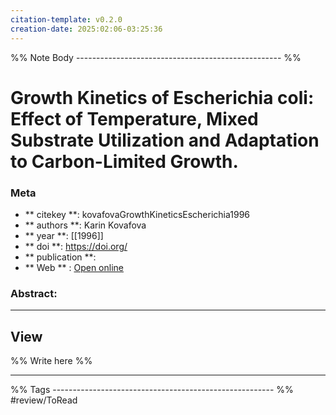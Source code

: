 ```yaml
---
citation-template: v0.2.0
creation-date: 2025:02:06-03:25:36
---
```


%% Note Body --------------------------------------------------- %%
# Growth Kinetics of Escherichia coli: Effect of Temperature, Mixed Substrate Utilization and Adaptation to Carbon-Limited Growth.

### Meta
- ** citekey **: kovafovaGrowthKineticsEscherichia1996
- ** authors **: Karin Kovafova
- ** year **: [[1996]]
- ** doi **: https://doi.org/
- ** publication **: 
- ** Web ** : [Open online](https://www.dora.lib4ri.ch/eawag/islandora/object/eawag:13326/datastream/PDF/Kov%C3%A1rov%C3%A1-1996-Growth_kinetics_of_Escherichia_coli-(published_version).pdf)


### Abstract:


___

## View

%% Write here %%





___
%% Tags  ------------------------------------------------------- %%
#review/ToRead